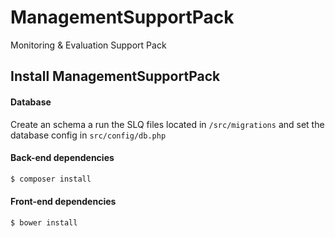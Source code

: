 # ManagementSupportPack
Monitoring &amp; Evaluation Support Pack

## Install ManagementSupportPack

#### Database
Create an schema a run the SLQ files located in `/src/migrations` and set the database config in `src/config/db.php`

#### Back-end dependencies
```bash
$ composer install
```
#### Front-end dependencies
```bash
$ bower install
```
